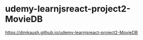 # udemy-learnjsreact-project2-MovieDB
 
https://dimkaush.github.io/udemy-learnjsreact-project2-MovieDB
